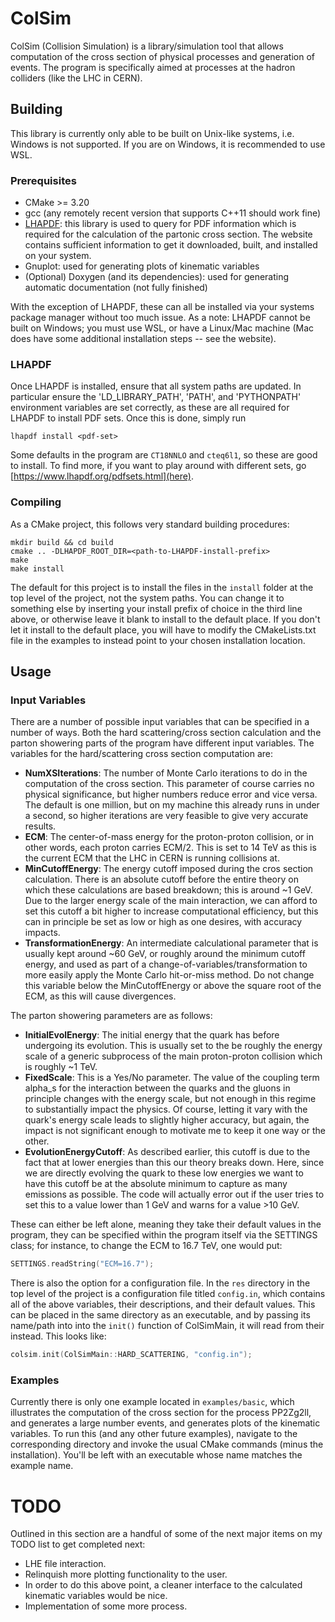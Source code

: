 # ColSim

ColSim (Collision Simulation) is a library/simulation tool that allows computation of the cross section of physical processes and generation of events. The program is specifically aimed at processes at the hadron colliders (like the LHC in CERN).


## Building

This library is currently only able to be built on Unix-like systems, i.e. Windows is not supported. If you are on Windows, it is recommended to use WSL.


### Prerequisites

  - CMake >= 3.20
  - gcc (any remotely recent version that supports C++11 should work fine)
  - [LHAPDF](https://www.lhapdf.org/): this library is used to query for PDF information which is required for the calculation of the partonic cross section. The website contains sufficient information to get it downloaded, built, and installed on your system.
  - Gnuplot: used for generating plots of kinematic variables
  - (Optional) Doxygen (and its dependencies): used for generating automatic documentation (not fully finished)

  With the exception of LHAPDF, these can all be installed via your systems package manager without too much issue. As a note: LHAPDF cannot be built on Windows; you must use WSL, or have a Linux/Mac machine (Mac does have some additional installation steps -- see the website).
  
  
### LHAPDF

Once LHAPDF is installed, ensure that all system paths are updated. In particular ensure the 'LD\_LIBRARY\_PATH', 'PATH', and 'PYTHONPATH' environment variables are set correctly, as these are all required for LHAPDF to install PDF sets. Once this is done, simply run

```
lhapdf install <pdf-set>
```

Some defaults in the program are `CT18NNLO` and `cteq6l1`, so these are good to install. To find more, if you want to play around with different sets, go [https://www.lhapdf.org/pdfsets.html](here).

  
### Compiling

As a CMake project, this follows very standard building procedures:

```
mkdir build && cd build
cmake .. -DLHAPDF_ROOT_DIR=<path-to-LHAPDF-install-prefix>
make
make install
```

The default for this project is to install the files in the `install` folder at the top level of the project, not the system paths. You can change it to something else by inserting your install prefix of choice in the third line above, or otherwise leave it blank to install to the default place. If you don't let it install to the default place, you will have to modify the CMakeLists.txt file in the examples to instead point to your chosen installation location.


## Usage

### Input Variables

There are a number of possible input variables that can be specified in a number of ways. Both the hard scattering/cross section calculation and the parton showering parts of the program have different input variables. The variables for the hard/scattering cross section computation are:


- **NumXSIterations**: The number of Monte Carlo iterations to do in the computation of the cross section. This parameter of course carries no physical significance, but higher numbers reduce error and vice versa. The default is one million, but on my machine this already runs in under a second, so higher iterations are very feasible to give very accurate results.
- **ECM**: The center-of-mass energy for the proton-proton collision, or in other words, each proton carries ECM/2. This is set to 14 TeV as this is the current ECM that the LHC in CERN is running collisions at.
- **MinCutoffEnergy**: The energy cutoff imposed during the cros section calculation. There is an absolute cutoff before the entire theory on which these calculations are based breakdown; this is around ~1 GeV. Due to the larger energy scale of the main interaction, we can afford to set this cutoff a bit higher to increase computational efficiency, but this can in principle be set as low or high as one desires, with accuracy impacts.
- **TransformationEnergy**: An intermediate calculational parameter that is usually kept around ~60 GeV, or roughly around the minimum cutoff energy, and used as part of a change-of-variables/transformation to more easily apply the Monte Carlo hit-or-miss method. Do not change this variable below the MinCutoffEnergy or above the square root of the ECM, as this will cause divergences.

The parton showering parameters are as follows:

- **InitialEvolEnergy**: The initial energy that the quark has before undergoing its evolution. This is usually set to the be roughly the energy scale of a generic subprocess of the main proton-proton collision which is roughly ~1 TeV.
- **FixedScale**: This is a Yes/No parameter. The value of the coupling term alpha\_s for the interaction between the quarks and the gluons in principle changes with the energy scale, but not enough in this regime to substantially impact the physics. Of course, letting it vary with the quark's energy scale leads to slightly higher accuracy, but again, the impact is not significant enough to motivate me to keep it one way or the other.
- **EvolutionEnergyCutoff**: As described earlier, this cutoff is due to the fact that at lower energies than this our theory breaks down. Here, since we are directly evolving the quark to these low energies we want to have this cutoff be at the absolute minimum to capture as many emissions as possible. The code will actually error out if the user tries to set this to a value lower than 1 GeV and warns for a value >10 GeV.

These can either be left alone, meaning they take their default values in the program, they can be specified within the program itself via the SETTINGS class; for instance, to change the ECM to 16.7 TeV, one would put:

```cpp
SETTINGS.readString("ECM=16.7");
```

There is also the option for a configuration file. In the `res` directory in the top level of the project is a configuration file titled `config.in`, which contains all of the above variables, their descriptions, and their default values. This can be placed in the same directory as an executable, and by passing its name/path into into the `init()` function of ColSimMain, it will read from their instead. This looks like:

```cpp
colsim.init(ColSimMain::HARD_SCATTERING, "config.in");
```



### Examples

Currently there is only one example located in `examples/basic`, which illustrates the computation of the cross section for the process PP2Zg2ll, and generates a large number events, and generates plots of the kinematic variables. To run this (and any other future examples), navigate to the corresponding directory and invoke the usual CMake commands (minus the installation). You'll be left with an executable whose name matches the example name.


# TODO

Outlined in this section are a handful of some of the next major items on my TODO list to get completed next:

- LHE file interaction.
- Relinquish more plotting functionality to the user.
- In order to do this above point, a cleaner interface to the calculated kinematic variables would be nice.
- Implementation of some more process.
